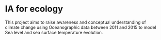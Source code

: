 # IA for ecology
This project aims to raise awareness and conceptual understanding of climate change using  Oceanographic data between 2011 and 2015 to model Sea level and sea surface temperature évolution. 
